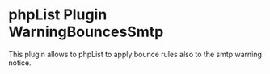 # phpList Plugin WarningBouncesSmtp
This plugin allows to phpList to apply bounce rules also to the smtp warning notice.

